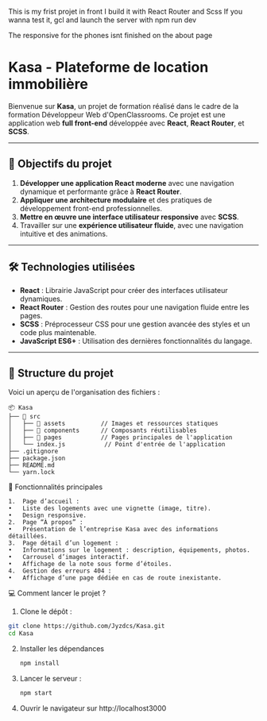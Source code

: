 This is my frist projet in front
I build it with React Router and Scss
If you wanna test it, gcl and launch the server with npm run dev


The responsive for the phones isnt finished on the about page
# Kasa - Plateforme de location immobilière

Bienvenue sur **Kasa**, un projet de formation réalisé dans le cadre de la formation Développeur Web d'OpenClassrooms. Ce projet est une application web **full front-end** développée avec **React**, **React Router**, et **SCSS**. 

---

## 🚀 Objectifs du projet

1. **Développer une application React moderne** avec une navigation dynamique et performante grâce à **React Router**.
2. **Appliquer une architecture modulaire** et des pratiques de développement front-end professionnelles.
3. **Mettre en œuvre une interface utilisateur responsive** avec **SCSS**.
4. Travailler sur une **expérience utilisateur fluide**, avec une navigation intuitive et des animations.

---

## 🛠️ Technologies utilisées

- **React** : Librairie JavaScript pour créer des interfaces utilisateur dynamiques.
- **React Router** : Gestion des routes pour une navigation fluide entre les pages.
- **SCSS** : Préprocesseur CSS pour une gestion avancée des styles et un code plus maintenable.
- **JavaScript ES6+** : Utilisation des dernières fonctionnalités du langage.

---

## 📂 Structure du projet

Voici un aperçu de l'organisation des fichiers : 

```plaintext
📦 Kasa
├── 📂 src
│   ├── 📂 assets          // Images et ressources statiques
│   ├── 📂 components      // Composants réutilisables
│   ├── 📂 pages           // Pages principales de l'application
│   └── index.js           // Point d'entrée de l'application
├── .gitignore
├── package.json
├── README.md
└── yarn.lock
```

🌟 Fonctionnalités principales

	1.	Page d’accueil :
	•	Liste des logements avec une vignette (image, titre).
	•	Design responsive.
	2.	Page “À propos” :
	•	Présentation de l’entreprise Kasa avec des informations détaillées.
	3.	Page détail d’un logement :
	•	Informations sur le logement : description, équipements, photos.
	•	Carrousel d’images interactif.
	•	Affichage de la note sous forme d’étoiles.
	4.	Gestion des erreurs 404 :
	•	Affichage d’une page dédiée en cas de route inexistante.

💻 Comment lancer le projet ?
1. Clone le dépôt :
```bash
git clone https://github.com/Jyzdcs/Kasa.git
cd Kasa
```
2. Installer les dépendances
   ```bash
   npm install
   ```
3. Lancer le serveur :
   ```bash
   npm start
   ```
4. Ouvrir le navigateur sur http://localhost3000
